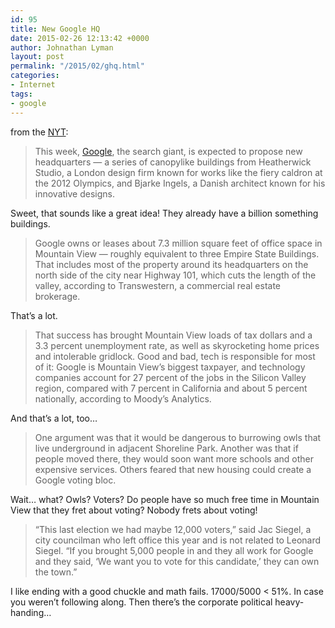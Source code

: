 ```yaml
---
id: 95
title: New Google HQ
date: 2015-02-26 12:13:42 +0000
author: Johnathan Lyman
layout: post
permalink: "/2015/02/ghq.html"
categories:
- Internet
tags:
- google
---
```

from the [NYT][1]:

> This week, [Google][2], the search giant, is expected to propose new headquarters — a series of canopylike buildings from Heatherwick Studio, a London design firm known for works like the fiery caldron at the 2012 Olympics, and Bjarke Ingels, a Danish architect known for his innovative designs.

Sweet, that sounds like a great idea! They already have a billion something buildings.

> Google owns or leases about 7.3 million square feet of office space in Mountain View — roughly equivalent to three Empire State Buildings. That includes most of the property around its headquarters on the north side of the city near Highway 101, which cuts the length of the valley, according to Transwestern, a commercial real estate brokerage.

That’s a lot.

> That success has brought Mountain View loads of tax dollars and a 3.3 percent unemployment rate, as well as skyrocketing home prices and intolerable gridlock. Good and bad, tech is responsible for most of it: Google is Mountain View’s biggest taxpayer, and technology companies account for 27 percent of the jobs in the Silicon Valley region, compared with 7 percent in California and about 5 percent nationally, according to Moody’s Analytics.

And that’s a lot, too…

> One argument was that it would be dangerous to burrowing owls that live underground in adjacent Shoreline Park. Another was that if people moved there, they would soon want more schools and other expensive services. Others feared that new housing could create a Google voting bloc.

Wait… what? Owls? Voters? Do people have so much free time in Mountain View that they fret about voting? Nobody frets about voting!

> “This last election we had maybe 12,000 voters,” said Jac Siegel, a city councilman who left office this year and is not related to Leonard Siegel. “If you brought 5,000 people in and they all work for Google and they said, ‘We want you to vote for this candidate,’ they can own the town.”

I like ending with a good chuckle and math fails. 17000/5000 < 51%. In case you weren’t following along. Then there’s the corporate political heavy-handing…

[1]: http://www.nytimes.com/2015/02/26/technology/google-plans-new-headquarters-and-a-city-fears-being-overrun.html?_r=0
[2]: http://topics.nytimes.com/top/news/business/companies/google_inc/index.html?inline=nyt-org "More information about Google Inc."